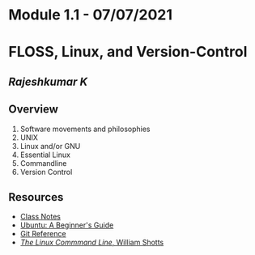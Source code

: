 # Module 1.1 - 07/07/2021

# FLOSS, Linux, and Version-Control

## _Rajeshkumar K_

## Overview

1. Software movements and philosophies
2. UNIX
3. Linux and/or GNU
4. Essential Linux
5. Commandline
6. Version Control

## Resources

- [Class Notes]()
- [Ubuntu: A Beginner's Guide](https://www.makeuseof.com/tag/ubuntu-an-absolute-beginners-guide/)
- [Git Reference](https://git-scm.com/docs)
- [_The Linux Commmand Line_, William Shotts](http://linuxclass.heinz.cmu.edu/doc/tlcl.pdf)
